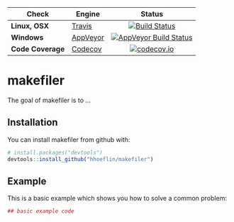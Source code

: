 | Check         | Engine | Status
| ------------- |--------|:-------------:|
| **Linux, OSX**|[Travis](https://travis-ci.org)|[![Build Status](https://travis-ci.org/hhoeflin/makefiler.svg?branch=master)](https://travis-ci.org/hhoeflin/makefiler)|
|**Windows**|[AppVeyor](https://www.appveyor.com)|[![AppVeyor Build Status](https://ci.appveyor.com/api/projects/status/github/hhoeflin/makefiler?branch=master&svg=true)](https://ci.appveyor.com/project/hhoeflin/makefiler)|
|**Code Coverage**|[Codecov](https://codecov.io/)|[![codecov.io](http://codecov.io/github/hhoeflin/makefiler/coverage.svg?branch=master)](http://codecov.io/github/hhoeflin/makefiler?branch=master)|


# makefiler

The goal of makefiler is to ...

## Installation

You can install makefiler from github with:


``` r
# install.packages("devtools")
devtools::install_github("hhoeflin/makefiler")
```

## Example

This is a basic example which shows you how to solve a common problem:

``` r
## basic example code
```
